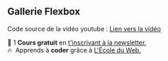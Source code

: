 ## Gallerie Flexbox

Code source de la vidéo youtube : [Lien vers la vidéo](https://youtu.be/wRcsk6Apfyw)

🚀 1 **Cours gratuit** en [t'inscrivant à la newsletter.](https://www.le-designer-du-web.com/news) <br>
🔥  &nbsp;Apprends à **coder** grâce à [L'École du Web.](https://www.ecole-du-web.net)

